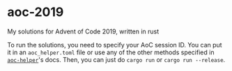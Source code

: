 # aoc-2019
My solutions for Advent of Code 2019, written in rust

To run the solutions, you need to specify your AoC session ID. You can put it in
an `aoc_helper.toml` file or use any of the other methods specified in
[`aoc-helper`](https://github.com/cubetastic33/aoc-helper)'s docs. Then, you can
just do `cargo run` or `cargo run --release`.
